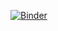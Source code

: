 [![Binder](https://mybinder.org/badge_logo.svg)](https://mybinder.org/v2/gh/lajoraiv/pythonbinderi/HEAD)
